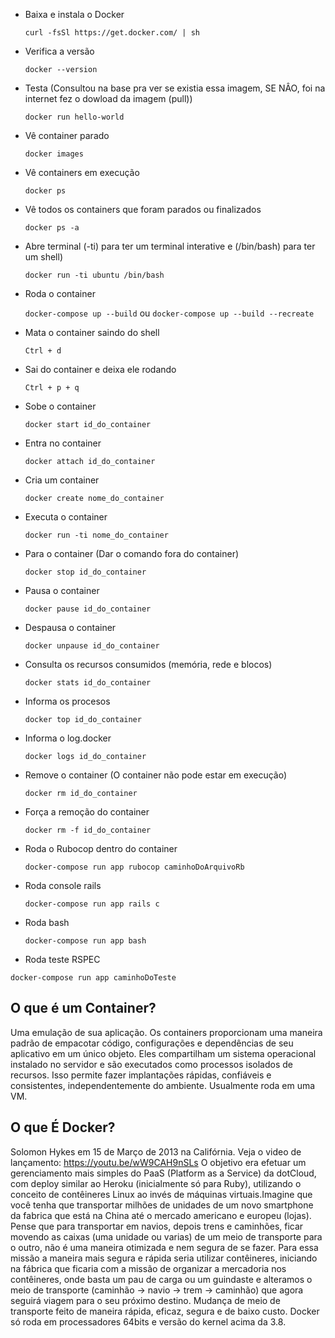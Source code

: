 * Baixa e instala o Docker

  `curl -fsSl https://get.docker.com/ | sh`
  
* Verifica a versão
 
   `docker --version`
  
* Testa (Consultou na base pra ver se existia essa imagem, SE NÂO, foi na internet fez o dowload da imagem (pull))
  
  `docker run hello-world`
  
* Vê container parado

  `docker images`
  
* Vê containers em execução

  `docker ps`
  
* Vê todos os containers que foram parados ou finalizados

  `docker ps -a`
  
*  Abre terminal (-ti) para ter um terminal interative e (/bin/bash) para ter um shell)

   `docker run -ti ubuntu /bin/bash`
  
* Roda o container

  `docker-compose up --build` ou `docker-compose up --build --recreate`
  
* Mata o container saindo do shell
  
  `Ctrl + d`
  
* Sai do container e deixa ele rodando
  
  `Ctrl + p + q`
  
* Sobe o container

  `docker start id_do_container`
  
* Entra no container

  `docker attach id_do_container`
  
* Cria um container

  `docker create nome_do_container`
  
* Executa o container

  `docker run -ti nome_do_container`
  
* Para o container (Dar o comando fora do container)

  `docker stop id_do_container`
  
* Pausa o container

  `docker pause id_do_container`
  
* Despausa o container

  `docker unpause id_do_container` 
  
* Consulta os recursos consumidos (memória, rede e blocos)

  `docker stats id_do_container`
  
* Informa os procesos

  `docker top id_do_container`
  
* Informa o log.docker

  `docker logs id_do_container`
  
* Remove o container (O container não pode estar em execução)

  `docker rm id_do_container`
  
* Força a remoção do container

  `docker rm -f id_do_container`
  
* Roda o Rubocop dentro do container 

  `docker-compose run app rubocop caminhoDoArquivoRb`
 
* Roda console rails

  `docker-compose run app rails c`

* Roda bash

  `docker-compose run app bash`
  
 * Roda teste RSPEC

  `docker-compose run app caminhoDoTeste`
  
  
  ## O que é um Container?
  Uma emulação de sua aplicação.
Os containers proporcionam uma maneira padrão de empacotar código, configurações e dependências de seu aplicativo em um único objeto. Eles compartilham um sistema operacional instalado no servidor e são executados como processos isolados de recursos. Isso permite fazer implantações rápidas, confiáveis e consistentes, independentemente do ambiente. Usualmente roda em uma VM.

  ## O que É Docker?
  Solomon Hykes em 15 de Março de 2013 na Califórnia. Veja o video de lançamento: https://youtu.be/wW9CAH9nSLs
O objetivo era efetuar um gerenciamento mais simples do PaaS (Platform as a Service) da dotCloud, com deploy similar ao Heroku (inicialmente só para Ruby), utilizando o conceito de contêineres Linux ao invés de máquinas virtuais.Imagine que você tenha que transportar milhões de unidades de um novo smartphone da fabrica que está na China até o mercado americano e europeu (lojas). Pense que para transportar em navios, depois trens e caminhões, ficar movendo as caixas (uma unidade ou varias) de um meio de transporte para o outro, não é uma maneira otimizada e nem segura de se fazer.
Para essa missão a maneira mais segura e rápida seria utilizar contêineres, iniciando na fábrica que ficaria com a missão de organizar a mercadoria nos contêineres, onde basta um pau de carga ou um guindaste e alteramos o meio de transporte (caminhão -> navio -> trem -> caminhão) que agora seguirá viagem para o seu próximo destino. Mudança de meio de transporte feito de maneira rápida, eficaz, segura e de baixo custo. Docker só roda em processadores 64bits e versão do kernel acima da 3.8.

